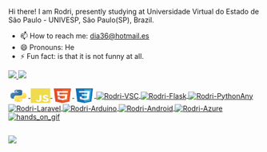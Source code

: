 Hi there!
I am Rodri, presently studying at Universidade Virtual do Estado de São Paulo - UNIVESP, São Paulo(SP), Brazil.

- 📫 How to reach me: dia36@hotmail.es
- 😄 Pronouns: He
- ⚡ Fun fact: is that it is not funny at all.

<div>
  <a href="https://beacons.ai/ArjonesRodrigo">
  <img height="180em" src="https://github-readme-stats.vercel.app/api?username=ArjonesRodrigo&show_icons=true&theme=dark&include_all_commits=true&count_private=true"/>
  <img height="180em" src="https://github-readme-stats.vercel.app/api/top-langs/?username=ArjonesRodrigo&layout=compact&langs_count=16&theme=dark"/>
</div>
 
  <div style="display: inline_block"><br>
  
  <img align="center" alt="Rodri-Python" height="30" width="40" src="https://raw.githubusercontent.com/devicons/devicon/master/icons/python/python-original.svg">
  <img align="center" alt="Rodri-Js" height="30" width="40" src="https://raw.githubusercontent.com/devicons/devicon/master/icons/javascript/javascript-plain.svg">
  <img align="center" alt="Rodri-HTML" height="30" width="40" src="https://raw.githubusercontent.com/devicons/devicon/master/icons/html5/html5-original.svg">
  <img align="center" alt="Rodri-CSS" height="30" width="40" src="https://raw.githubusercontent.com/devicons/devicon/master/icons/css3/css3-original.svg">
  <img align="center" alt="Rodri-VSC" height="30" width="40" src="https://cdn.jsdelivr.net/gh/devicons/devicon/icons/vscode/vscode-original.svg" />
  <img align="center" alt="Rodri-Flask" height="30" width="40" src="https://cdn.jsdelivr.net/gh/devicons/devicon/icons/flask/flask-original.svg" />
  <img align="center" alt="Rodri-PythonAny" height= "30" width="40" src="https://avatars.githubusercontent.com/u/181511?v=4" />
  <img align="center" alt="Rodri-Laravel" height="30" width="40"src="https://cdn.jsdelivr.net/gh/devicons/devicon/icons/laravel/laravel-plain-wordmark.svg" />
  <img align="center" alt="Rodri-Arduino" height="30" width="40"src="https://cdn.jsdelivr.net/gh/devicons/devicon/icons/arduino/arduino-original-wordmark.svg" />
  <img align="center" alt="Rodri-Android" height="30" width="40" src="https://cdn.jsdelivr.net/gh/devicons/devicon/icons/android/android-original.svg" />
  <img align="center" alt="Rodri-Azure" height="30" width="40" src="https://cdn.jsdelivr.net/gh/devicons/devicon/icons/azure/azure-original-wordmark.svg" />
  <img align="right" a data-flickr-embed="true" href="https://www.flickr.com/photos/193648368@N02/51623803394/in/dateposted/"><img src="https://live.staticflickr.com/65535/51623803394_203f469f70_t.jpg" width="100" height="74" alt="hands_on_gif"></a>
</div>
  
  ##
  
  <div>
   <a href = "mailto:dia36@hotmail.es"><img src="https://img.shields.io/badge/Microsoft_Outlook-0078D4?style=for-the-badge&logo=microsoft-outlook&logoColor=white" target="_blank"></a>
  </div>
 
